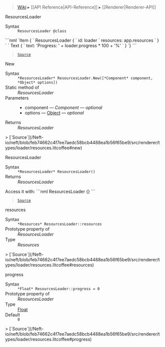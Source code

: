 > [Wiki](Home) ▸ [[API Reference|API-Reference]] ▸ [[Renderer|Renderer-API]]

ResourcesLoader
<dl><dt>Syntax</dt><dd><code>ResourcesLoader @class</code></dd></dl>
```nml
`Item {
`   ResourcesLoader {
`       id: loader
`       resources: app.resources
`   }
`
`   Text {
`       text: 'Progress: ' + loader.progress * 100 + '%'
`   }
`}
```

> [`Source`](/Neft-io/neft/blob/feb74662c4f7ee7aedc58bcb4488ea1b56f65be9/src/renderer/types/loader/resources.litcoffee#resourcesloader)

New
<dl><dt>Syntax</dt><dd><code>&#x2A;ResourcesLoader&#x2A; ResourcesLoader.New([&#x2A;Component&#x2A; component, &#x2A;Object&#x2A; options])</code></dd><dt>Static method of</dt><dd><i>ResourcesLoader</i></dd><dt>Parameters</dt><dd><ul><li>component — <i>Component</i> — <i>optional</i></li><li>options — <a href="/Neft-io/neft/wiki/API/Utils-API#isobject">Object</a> — <i>optional</i></li></ul></dd><dt>Returns</dt><dd><i>ResourcesLoader</i></dd></dl>
> [`Source`](/Neft-io/neft/blob/feb74662c4f7ee7aedc58bcb4488ea1b56f65be9/src/renderer/types/loader/resources.litcoffee#new)

ResourcesLoader
<dl><dt>Syntax</dt><dd><code>&#x2A;ResourcesLoader&#x2A; ResourcesLoader()</code></dd><dt>Returns</dt><dd><i>ResourcesLoader</i></dd></dl>
Access it with:
```nml
ResourcesLoader {}
```

> [`Source`](/Neft-io/neft/blob/feb74662c4f7ee7aedc58bcb4488ea1b56f65be9/src/renderer/types/loader/resources.litcoffee#resourcesloader)

resources
<dl><dt>Syntax</dt><dd><code>&#x2A;Resources&#x2A; ResourcesLoader::resources</code></dd><dt>Prototype property of</dt><dd><i>ResourcesLoader</i></dd><dt>Type</dt><dd><i>Resources</i></dd></dl>
> [`Source`](/Neft-io/neft/blob/feb74662c4f7ee7aedc58bcb4488ea1b56f65be9/src/renderer/types/loader/resources.litcoffee#resources)

progress
<dl><dt>Syntax</dt><dd><code>&#x2A;Float&#x2A; ResourcesLoader::progress = 0</code></dd><dt>Prototype property of</dt><dd><i>ResourcesLoader</i></dd><dt>Type</dt><dd><a href="/Neft-io/neft/wiki/API/Utils-API#isfloat">Float</a></dd><dt>Default</dt><dd><code>0</code></dd></dl>
> [`Source`](/Neft-io/neft/blob/feb74662c4f7ee7aedc58bcb4488ea1b56f65be9/src/renderer/types/loader/resources.litcoffee#progress)

